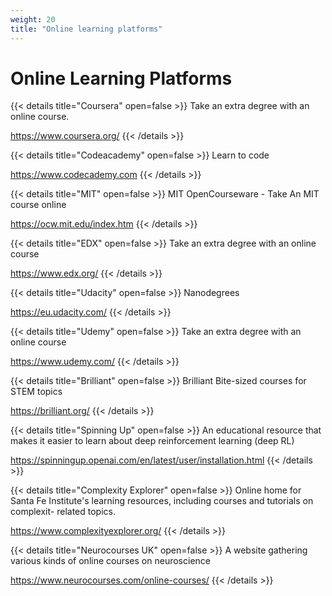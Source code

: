 ```yaml
---
weight: 20
title: "Online learning platforms"
---
```

# Online Learning Platforms

{{< details title="Coursera" open=false >}}
Take an extra degree with an online course.

https://www.coursera.org/
{{< /details >}}

{{< details title="Codeacademy" open=false >}}
Learn to code

https://www.codecademy.com
{{< /details >}}

{{< details title="MIT" open=false >}}
MIT OpenCourseware - Take An MIT course online

https://ocw.mit.edu/index.htm
{{< /details >}}

{{< details title="EDX" open=false >}}
Take an extra degree with an online course

https://www.edx.org/
{{< /details >}}

{{< details title="Udacity" open=false >}}
Nanodegrees <br>

https://eu.udacity.com/
{{< /details >}}

{{< details title="Udemy" open=false >}}
Take an extra degree with an online course

https://www.udemy.com/
{{< /details >}}

{{< details title="Brilliant" open=false >}}
Brilliant Bite-sized courses for STEM topics

https://brilliant.org/
{{< /details >}}

{{< details title="Spinning Up" open=false >}}
An educational resource that makes it easier to learn about deep reinforcement learning (deep RL)

https://spinningup.openai.com/en/latest/user/installation.html
{{< /details >}}

{{< details title="Complexity Explorer" open=false >}}
Online home for Santa Fe Institute's learning resources, including courses and tutorials on complexit- related topics.

https://www.complexityexplorer.org/
{{< /details >}}

{{< details title="Neurocourses UK" open=false >}}
A website gathering various kinds of online courses on neuroscience

https://www.neurocourses.com/online-courses/ 
{{< /details >}}
